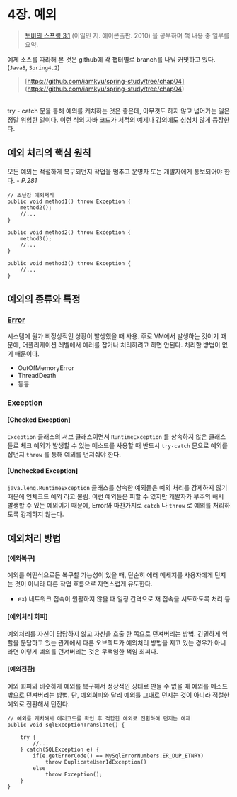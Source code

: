 # 4장. 예외

> [토비의 스프링 3.1](http://book.naver.com/bookdb/book_detail.nhn?bid=7006516) (이일민 저. 에이콘출판. 2010) 을 공부하며 책 내용 중 일부를 요약.

예제 소스를 따라해 본 것은  github에  각 챕터별로 branch를 나눠 커밋하고 있다. (`Java8`, `Spring4.2`)
> [https://github.com/iamkyu/spring-study/tree/chap04] (https://github.com/iamkyu/spring-study/tree/chap04)

<br>
try - catch 문을 통해 예외를 캐치하는 것은 좋은데, 아무것도 하지 않고 넘어가는 일은 정말 위험한 일이다. 이런 식의 자바 코드가 서적의 예제나 강의에도 심심치 않게 등장한다. 

## 예외 처리의 핵심 원칙
모든 예외는 적절하게 복구되던지 작업을 멈추고 운영자 또는 개발자에게 통보되어야 한다. - *P.281*

```
// 초난감 예외처리
public void method1() throw Exception {
	method2();
	//...
}

public void method2() throw Exception {
	method3();
	//...
}

public void method3() throw Exception {
	//...
}
```

## 예외의 종류와 특정

### <U>Error</U>
시스템에 뭔가 비정상적인 상황이 발생했을 때 사용. 주로 VM에서 발생하는 것이기 때문에, 어플리케이션 레벨에서 에러를 잡거나 처리하려고 하면 안된다. 처리할 방법이 없기 때문이다.

- OutOfMemoryError 
- ThreadDeath
- 등등

### <U>Exception</U>
#### [Checked Exception]
`Exception` 클래스의 서브 클래스이면서 `RuntimeException` 를 상속하지 않은 클래스들로 체크 예외가 발생할 수 있는 메소드를 사용할 때 반드시 `try-catch` 문으로 예외를 잡던지 `throw` 를 통해 예외를 던져줘야 한다.

#### [Unchecked Exception]
`java.leng.RuntimeException` 클래스를 상속한 예외들은 예외 처리를 강제하지 않기 때문에 언체크드 예외 라고 불림. 이런 예외들은 피할 수 있지만 개발자가 부주의 해서 발생할 수 있는 예외이기 때문에, Error와 마찬가지로 `catch` 나 `throw` 로 예외를 처리하도록 강제하지 않는다.


## 예외처리 방법
#### [예외복구]
예외를 어떤식으로든 복구할 가능성이 있을 때, 단순히 에러 메세지를 사용자에게 던지는 것이 아니라 다른 작업 흐름으로 자연스럽게 유도한다.

- ex) 네트워크 접속이 원활하지 않을 때 일정 간격으로 재 접속을 시도하도록 처리 등

#### [예외처리 회피]
예외처리를 자신이 담당하지 않고 자신을 호출 한 쪽으로 던져버리는 방법. 긴밀하게 역할을 분담하고 있는 관계에서 다른 오브젝트가 예외처리 방법을 지고 있는 경우가 아니라면 이렇게 예외를 던져버리는 것은 무책임한 책임 회피다.

#### [예외전환]
예외 회피와 비슷하게 예외를 복구해서 정상적인 상태로 만들 수 없을 때 예외를 메소드 밖으로 던져버리는 방법. 단, 예외회피와 달리 예외를 그대로 던지는 것이 아니라 적절한 예외로 전환해서 던진다.


```
// 예외를 캐치해서 에러코드를 확인 후 적합한 예외로 전환하여 던지는 예제
public void sqlExceptionTranslate() {

	try {
		//...
	} catch(SQLException e) {
		if(e.getErrorCode() == MySqlErrorNumbers.ER_DUP_ETNRY) 
			throw DuplicateUserIdException()
		else
			throw Exception();
	}
}
```